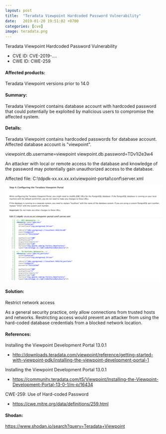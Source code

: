 ```yaml
---
layout: post
title:  "Teradata Viewpoint Hardcoded Password Vulnerability"
date:   2019-01-20 19:51:02 +0700 
categories: [cve]
image: teradata.png
---
```


Teradata Viewpoint Hardcoded Password Vulnerability

* CVE ID: CVE-2019-....
* CWE ID: CWE-259

#### Affected products:  
Teradata Viewpoint versions prior to 14.0

#### Summary:
  
Teradata Viewpoint contains database account with hardcoded password that could potentially be exploited by malicious users 
to compromise the affected system. 

#### Details:

Teradata Viewpoint contains hardcoded passwords for database account. Affected database account is "viewpoint". 

viewpoint.db.username=viewpoint
viewpoint.db.password=TDv1i2e3w4

An attacker with local or remote access to the database and knowledge of the password may potentially gain unauthorized access to the database.

Affected file: C:\tdpdk-xx.xx.xx.xx\viewpoint-portal\conf\server.xml

![Screenshot Post Page](https://github.com/inf0seq/inf0seq.github.io/blob/master/static/img/_posts/teradata.png "Screenshot Post Page")

#### Solution:

Restrict network access

As a general security practice, only allow connections from trusted hosts and networks.
Restricting access would prevent an attacker from using the hard-coded database credentials from a blocked network location.

#### References:

Installing the Viewpoint Development Portal 13.0.1 
* http://downloads.teradata.com/viewpoint/reference/getting-started-with-viewpoint-pdk/installing-the-viewpoint-development-portal-1

Installing the Viewpoint Development Portal 13.0.1 
* https://community.teradata.com/t5/Viewpoint/Installing-the-Viewpoint-Development-Portal-13-0-1/m-p/16434

CWE-259: Use of Hard-coded Password
* https://cwe.mitre.org/data/definitions/259.html

#### Shodan:

https://www.shodan.io/search?query=Teradata+Viewpoint
